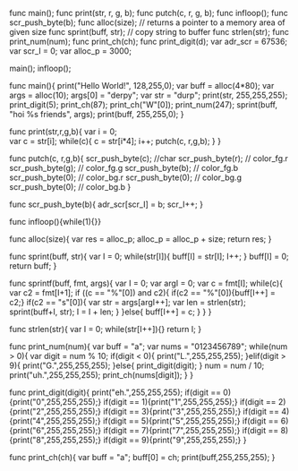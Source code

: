 func main();
func print(str, r, g, b);
func putch(c, r, g, b);
func infloop();
func scr_push_byte(b);
func alloc(size); // returns a pointer to a memory area of given size
func sprint(buff, str); // copy string to buffer
func strlen(str); 
func print_num(num);
func print_ch(ch);
func print_digit(d);
var adr_scr = 67536;
var scr_I = 0;
var alloc_p = 3000;

main();
infloop();


func main(){
	print("Hello World!", 128,255,0);
	var buff = alloc(4*80);
	var args = alloc(10);
	args[0] = "derpy";
	var str = "durp";
	print(str, 255,255,255);
	print_digit(5);
	print_ch(87);
	print_ch("W"[0]);
	print_num(247);
	sprint(buff, "hoi %s friends", args);
	print(buff, 255,255,0);
}

func print(str,r,g,b){
	var i = 0;	
	var c = str[i];
	while(c){
		c = str[i*4];
		i++;
		putch(c, r,g,b);
	}
}

func putch(c, r,g,b){
	scr_push_byte(c); //char
	scr_push_byte(r); // color_fg.r
	scr_push_byte(g); // color_fg.g
	scr_push_byte(b); // color_fg.b
	scr_push_byte(0); // color_bg.r
	scr_push_byte(0); // color_bg.g
	scr_push_byte(0); // color_bg.b
}

func scr_push_byte(b){
	adr_scr[scr_I] = b; scr_I++;
}

func infloop(){while(1){}}

func alloc(size){
	var res = alloc_p;
	alloc_p = alloc_p + size;
	return res;
}

func sprint(buff, str){
	var I = 0;
	while(str[I]){
		buff[I] = str[I];
		I++;
	}
	buff[I] = 0;
	return buff;
}

func sprintf(buff, fmt, args){
	var I = 0;
	var argI = 0;
	var c = fmt[I];
	while(c){
		var c2 = fmt[I+1];
		if ((c == "%"[0]) and c2){
			if(c2 == "%"[0]){buff[I++] = c2;}
			if(c2 == "s"[0]){
				var str = args[argI++];
				var len = strlen(str);
				sprint(buff+I, str);
				I = I + len;
			}
		}else{
			buff[I++] = c;
		}
	}
}

func strlen(str){
	var I = 0;
	while(str[I++]){}
	return I;
}

func print_num(num){
	var buff = "a";
	var nums = "0123456789";
	while(num > 0){
		var digit = num % 10;
		if(digit < 0){
			print("L.",255,255,255);
		}elif(digit > 9){
			print("G.",255,255,255);
		}else{
			print_digit(digit);
		}
		num = num / 10;
		print("uh.",255,255,255);
		print_ch(nums[digit]);
	}
}

func print_digit(digit){
	print("eh.",255,255,255);
	if(digit == 0){print("0",255,255,255);}
	if(digit == 1){print("1",255,255,255);}
	if(digit == 2){print("2",255,255,255);}
	if(digit == 3){print("3",255,255,255);}
	if(digit == 4){print("4",255,255,255);}
	if(digit == 5){print("5",255,255,255);}
	if(digit == 6){print("6",255,255,255);}
	if(digit == 7){print("7",255,255,255);}
	if(digit == 8){print("8",255,255,255);}
	if(digit == 9){print("9",255,255,255);}
}

func print_ch(ch){
	var buff = "a";
	buff[0] = ch;
	print(buff,255,255,255);
}
